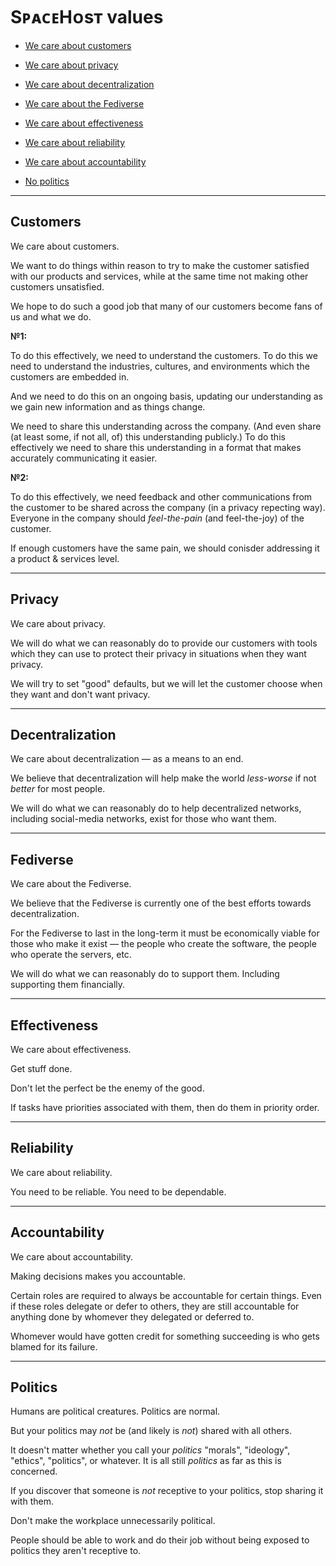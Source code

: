 # SᴘᴀᴄᴇHᴏsᴛ values

* [We care about customers](#customers)

* [We care about privacy](#privacy)

* [We care about decentralization](#decentralization)

* [We care about the Fediverse](#fediverse)

* [We care about effectiveness](#effectiveness)

* [We care about reliability](#reliability)

* [We care about accountability](#accountability)

* [No politics](#politics)

---

## Customers

We care about customers.

We want to do things within reason to try to make the customer satisfied with our products and services, while at the same time not making other customers unsatisfied.

We hope to do such a good job that many of our customers become fans of us and what we do.

**№1:**

To do this effectively, we need to understand the customers.
To do this we need to understand the industries, cultures, and environments which the customers are embedded in.

And we need to do this on an ongoing basis, updating our understanding as we gain new information and as things change.

We need to share this understanding across the company.
(And even share (at least some, if not all, of) this understanding publicly.)
To do this effectively we need to share this understanding in a format that makes accurately communicating it easier.

**№2:**

To do this effectively, we need feedback and other communications from the customer to be shared across the company (in a privacy repecting way).
Everyone in the company should _feel-the-pain_ (and feel-the-joy) of the customer.

If enough customers have the same pain, we should conisder addressing it a product & services level.

---

## Privacy

We care about privacy.

We will do what we can reasonably do to provide our customers with tools which they can use to protect their privacy in situations when they want privacy.

We will try to set "good" defaults, but we will let the customer choose when they want and don't want privacy.

---

## Decentralization

We care about decentralization — as a means to an end.

We believe that decentralization will help make the world _less-worse_ if not _better_ for most people.

We will do what we can reasonably do to help decentralized networks, including social-media networks, exist for those who want them.

---

## Fediverse

We care about the Fediverse.

We believe that the Fediverse is currently one of the best efforts towards decentralization.

For the Fediverse to last in the long-term it must be economically viable for those who make it exist — the people who create the software, the people who operate the servers, etc.

We will do what we can reasonably do to support them.
Including supporting them financially.

---

## Effectiveness

We care about effectiveness.

Get stuff done.

Don't let the perfect be the enemy of the good.

If tasks have priorities associated with them, then do them in priority order.

---

## Reliability

We care about reliability.

You need to be reliable.
You need to be dependable.

---

## Accountability

We care about accountability.

Making decisions makes you accountable.

Certain roles are required to always be accountable for certain things.
Even if these roles delegate or defer to others, they are still accountable for anything done by whomever they delegated or deferred to.

Whomever would have gotten credit for something succeeding is who gets blamed for its failure.

---

## Politics

Humans are political creatures.
Politics are normal.

But your politics may _not_ be (and likely is _not_) shared with all others.

It doesn't matter whether you call your _politics_ "morals", "ideology", "ethics", "politics", or whatever.
It is all still _politics_ as far as this is concerned.

If you discover that someone is _not_ receptive to your politics, stop sharing it with them.

Don't make the workplace unnecessarily political.

People should be able to work and do their job without being exposed to politics they aren't receptive to.
